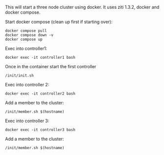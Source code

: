 This will start a three node cluster using docker. It uses ziti 1.3.2, docker and docker compose.

Start docker compose (clean up first if starting over):
```
docker compose pull
docker compose down -v
docker compose up
```

Exec into controller1:
```
docker exec -it controller1 bash
```

Once in the container start the first controller
```
/init/init.sh
```

Exec into controller 2:
```
docker exec -it controller2 bash
```

Add a member to the cluster:
```
/init/member.sh $(hostname)
```

Exec into controller 3:
```
docker exec -it controller3 bash
```

Add a member to the cluster:
```
/init/member.sh $(hostname)
```
